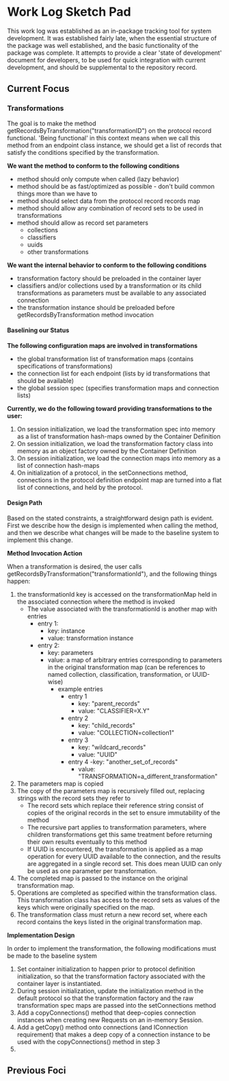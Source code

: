 # Work Log Sketch Pad

This work log was established as an in-package tracking tool for
system development. It was established fairly late, when the essential
structure of the package was well established, and the basic functionality
of the package was complete. It attempts to provide a clear
'state of development' document for developers, to be used for quick integration
with current development, and should be supplemental to the repository record.


## Current Focus

### Transformations

The goal is to make the method getRecordsByTransformation("transformationID")
on the protocol record functional. 'Being functional' in this context means
when we call this method from an endpoint class instance, we should get a list
of records that satisfy the conditions specified by the transformation.

**We want the method to conform to the following conditions**

- method should only compute when called (lazy behavior)
- method should be as fast/optimized as possible - don't build common things more than we have to
- method should select data from the protocol record records map
- method should allow any combination of record sets to be used in transformations
- method should allow as record set parameters
    - collections
    - classifiers
    - uuids
    - other transformations

**We want the internal behavior to conform to the following conditions**

- transformation factory should be preloaded in the container layer
- classifiers and/or collections used by a transformation or its child transformations as parameters must be available to any associated connection
- the transformation instance should be preloaded before getRecordsByTransformation method invocation

#### Baselining our Status

**The following configuration maps are involved in transformations**

- the global transformation list of transformation maps (contains specifications of transformations)
- the connection list for each endpoint (lists by id transformations that should be available)
- the global session spec (specifies transformation maps and connection lists)

**Currently, we do the following toward providing transformations to the user:**

1. On session initialization, we load the transformation spec into memory as
a list of transformation hash-maps owned by the Container Definition
2. On session initialization, we load the transformation factory class into memory
as an object factory owned by the Container Definition
3. On session initialization, we load the connection maps into memory as a list
of connection hash-maps
4. On initialization of a protocol, in the setConnections method, connections in
the protocol definition endpoint map are turned into a flat list of connections,
and held by the protocol.

#### Design Path

Based on the stated constraints, a straightforward design path is evident. First we describe how the design is implemented when calling the method, and then we describe what changes will be made to the baseline system to implement this change.

**Method Invocation Action**

When a transformation is desired, the user calls getRecordsByTransformation("transformationId"), and the following things happen:


1. the transformationId key is accessed on the transformationMap held in the associated connection where the method is invoked
    - The value associated with the transformationId is another map with entries
        - entry 1:
            - key: instance
            - value: transformation instance
        - entry 2:
            - key: parameters
            - value: a map of arbitrary entries corresponding to parameters in the original transformation map (can be references to named collection, classification, transformation, or UUID-wise)
                - example entries
                    - entry 1
                        - key: "parent_records"
                        - value: "CLASSIFIER=X.Y"
                    - entry 2
                        - key: "child_records"
                        - value: "COLLECTION=collection1"
                    - entry 3
                        - key: "wildcard_records"
                        - value: "UUID"
                    - entry 4
                        -key: "another_set_of_records"
                        - value: "TRANSFORMATION=a_different_transformation"
2. The parameters map is copied
3. The copy of the parameters map is recursively filled out, replacing strings with the record sets they refer to
    - The record sets which replace their reference string consist of copies of the original records in the set to ensure immutability of the method
    - The recursive part applies to transformation parameters, where children transformations get this same treatment before returning their own results eventually to this method
    - If UUID is encountered, the transformation is applied as a map operation for every UUID available to the connection, and the results are aggregated in a single record set. This does mean UUID can only be used as one parameter per transformation.
4. The completed map is passed to the instance on the original transformation map.
5. Operations are completed as specified within the transformation class. This transformation class has access to the record sets as values of the keys which were originally specified on the map.
6. The transformation class must return a new record set, where each record contains the keys listed in the original transformation map.

**Implementation Design**

In order to implement the transformation, the following modifications must be made to the baseline system

1. Set container initialization to happen prior to protocol definition initialization, so that the transformation factory associated with the container layer is instantiated.
2. During session initialization, update the initialization method in the default protocol so that the transformation factory and the raw transformation spec maps are passed into the setConnections method
3. Add a copyConnections() method that deep-copies connection instances when creating new Requests on an in-memory Session.
4. Add a getCopy() method onto connections (and IConnection requirement) that makes a deep copy of a connection instance to be used with the copyConnections() method in step 3
5. 

## Previous Foci
